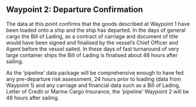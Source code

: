 ## Waypoint 2: Departure Confirmation

The data at this point confirms that the goods described at Waypoint 1 have been loaded onto a ship and the ship has departed. 
In the days of general cargo the Bill of Lading, as a contract of carriage and document of title would have been signed and finalised by the vessel’s Chief Officer and Agent before the vessel sailed. 
In these days of fast turnaround of very large container ships the Bill of Lading is finalised about 48 hours after sailing. 

As the ‘pipeline’ data package will be comprehensive enough to have fed any pre-departure risk assessment, 24 hours prior to loading (data from Waypoint 1) and any carriage and financial data such as a Bill of Lading, Letter of Credit or Marine Cargo Insurance, the ‘pipeline’ Waypoint 2 will be 48 hours after sailing.
